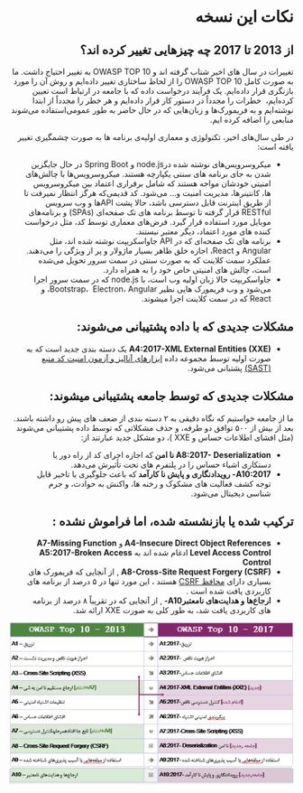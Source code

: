 # <div dir="rtl" align="right">نکات این نسخه</div> 

## <div dir="rtl" align="right">از 2013 تا 2017 چه چیزهایی تغییر کرده اند؟</div>

<p dir="rtl" align="right">
تغییرات در سال های اخیر شتاب گرفته اند و OWASP TOP 10 به تغییر احتیاج داشت. ما به صورت کامل OWASP TOP 10 را از لحاظ ساختاری تغییر داده‌ایم و روش آن را مورد بازنگری قرار داده‌ایم. یک فرآیند درخواست داده که با جامعه در ارتباط است تعیین کرده‌ایم، ‌ خطرات را مجدداً در دستور کار قرار داده‌ایم و هر خطر را مجدداً از ابتدا نوشته‌ایم و به فریمورک‌ها و زبان‌هایی که در حال حاضر به طور عمومی‌استفاده می‌شوند منابعی را اضافه کرده ایم.
</p>

<p dir="rtl" align="right">
در طی سال‌های اخیر، تکنولوژی و معماری اولیه‌ی برنامه ها به صورت چشمگیری تغییر یافته است:
</p>

<ul dir="rtl" align="right">
  <li>
  میکروسرویس‌های نوشته شده درnode.js  و Spring Boot در حال جایگزین شدن به جای برنامه های سنتی یکپارچه هستند. میکروسرویس‌ها با چالش‌های امنیتی خودشان مواجه هستند که شامل برقراری اعتماد بین میکروسرویس ها، کانتینرها، مدیریت امنیت و... می‌شود. کد قدیمی‌که هرگز انتظار نمیرفت تا از طریق اینترنت قابل دسترسی باشد، ‌حالا پشت  APIها و وب سرویس RESTful قرار گرفته تا توسط برنامه های تک صفحه‌ای (SPAs) و برنامه‌های موبایل مورد استفاده قرار گیرد. فرض‌های معماری توسط کد، مثل درخواست کننده های مورد اعتماد، دیگر معتبر نیستند.
  </li>
  <li>
    برنامه های تک صفحه‌ای که در API جاواسکریپت نوشته شده اند، مثل Angular و React، اجازه خلق ظاهر بسیار ماژولار و پر از ویژگی را می‌دهند. عملکرد سمت کلاینت که به صورت سنتی در سمت سرور تحویل می‌شده است، چالش های امنیتی خاص خود را به همراه دارد.
  </li>
   <li>
    جاواسکریپت حالا زبان اولیه وب است، با node.js  که در سمت سرور اجرا می‌شود و وب فریمورک هایی نظیر Bootstrap، ‌ Electron، Angular، و React که در سمت کلاینت اجرا میشوند.
  </li>
</ul>

## <div dir="rtl" align="right">مشکلات جدیدی که با داده پشتیبانی می‌شوند:</div>

<ul dir="rtl" align="right">
  <li>
    <strong> A4:2017-XML External Entities (XXE)</strong>
   یک دسته بندی جدید است که به صورت اولیه توسط مجموعه داده <a href="https://www.owasp.org/index.php/Source_Code_Analysis_Tools">ابزارهای آنالیز و آزمون امنیت کد منبع (SAST)</a>  پشتبانی می‌شود.
  </li>
</ul>


## <div dir="rtl" align="right">مشکلات جدیدی که توسط جامعه پشتیبانی میشوند:</div>

<p dir="rtl" align="right">
ما از جامعه خواستیم که نگاه دقیقی به ۲ دسته بندی از ضعف های پیش رو داشته باشند. بعد از بیش از ۵۰۰ توافق دو طرفه، و حذف مشکلاتی که توسط داده پشتیبانی می‌شوند (مثل افشای اطلاعات حساس و XXE )، دو مشکل جدید عبارتند از: 
</p>

<ul dir="rtl" align="right">
  <li>
    <strong>A8:2017-  Deserialization نا امن </strong>
    که اجازه اجرای کد از راه دور یا دستکاری اشیاء حساس را در پلتفرم های تحت تأثیرش می‌دهد.
  </li>
  <li>
    <strong>A10:2017-  رویدادنگاری و پایش نا کارآمد </strong>
    که باعث جلوگیری یا تاخیر قابل توجه کشف فعالیت های مشکوک و رخنه ها، واکنش به حوادث، و جرم شناسی دیجیتال می‌شود.
  </li>
</ul>

## <div dir="rtl" align="right">ترکیب شده یا بازنشسته شده، اما فراموش نشده : </div> 

<ul dir="rtl" align="right">
  <li>
    <strong>A4-Insecure Direct Object References </strong>
    و
    <strong>A7-Missing Function Level Access Control </strong>
    ادغام شده اند به
    <strong>A5:2017-Broken Access Control</strong>
  </li>
  <li>
    <strong>A8-Cross-Site Request Forgery (CSRF)</strong> ,
    از آنجایی که فریمورک های بسیاری دارای 
    <a href="https://www.owasp.org/index.php/Cross-Site_Request_Forgery_(CSRF)">محافظ CSRF</a>
    هستند ، این مورد تنها در ۵ درصد از برنامه های کاربردی یافت شده است .
  </li>
  <li>
    <strong>ارجاع‌ها و هدایت‌های نامعتبرA10- </strong>,
   از آنجایی که در تقریباً ۸ درصد از برنامه های کاربردی یافت شد، ‌به طور کلی به صورت XXE ارائه شد.
  </li>
</ul>

![0x06-release-notes-1](images/0x06-release-notes-1.png)

